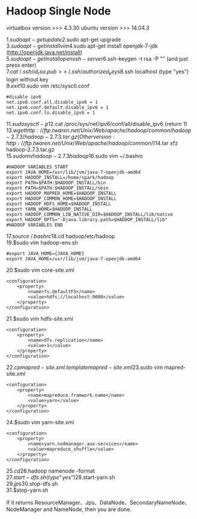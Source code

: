 # Hadoop Single Node

virtualbox version  >>>  4.3.30   ubuntu version  >>>  14.04.3
  
1.$sudo apt-get update  
2.$sudo apt-get upgrade  
3.$sudo apt-get install vim  
4.$sudo apt-get install openjdk-7-jdk (http://openjdk.java.net/install)  
5.$sudo apt-get install openssh-server  
6.$ssh-keygen -t rsa -P "" (and just press enter)  
7.$cat ~/.ssh/id_rsa.pub >> ~/.ssh/authorized_keys  
8.$ssh localhost (type "yes")  login without key  
9.$exit  
10.$sudo vim /etc/sysctl.conf  
```
#disable ipv6
net.ipv6.conf.all.disable_ipv6 = 1
net.ipv6.conf.default.disable_ipv6 = 1
net.ipv6.conf.lo.disable_ipv6 = 1
```  
11.$sudo sysctl -p  
12.$cat /proc/sys/net/ipv6/conf/all/disable_ipv6 (return 1)  
13.$wget http://ftp.twaren.net/Unix/Web/apache/hadoop/common/hadoop-2.7.3/hadoop-2.7.3.tar.gz   
   (Other version : http://ftp.twaren.net/Unix/Web/apache/hadoop/common/)  
14.$tar xfz hadoop-2.7.3.tar.gz  
15.$sudo mv hadoop-2.7.3 hadoop  
16.$sudo vim ~/.bashrc  
```
#HADOOP VARIABLES START
export JAVA_HOME=/usr/lib/jvm/java-7-openjdk-amd64
export HADOOP_INSTALL=/home/spark/hadoop 
export PATH=$PATH:$HADOOP_INSTALL/bin
export PATH=$PATH:$HADOOP_INSTALL/sbin
export HADOOP_MAPRED_HOME=$HADOOP_INSTALL
export HADOOP_COMMON_HOME=$HADOOP_INSTALL
export HADOOP_HDFS_HOME=$HADOOP_INSTALL
export YARN_HOME=$HADOOP_INSTALL
export HADOOP_COMMON_LIB_NATIVE_DIR=$HADOOP_INSTALL/lib/native
export HADOOP_OPTS="-Djava.library.path=$HADOOP_INSTALL/lib"
#HADOOP VARIABLES END
```  
17.$source ~/.bashrc  
18.$cd hadoop/etc/hadoop  
19.$sudo vim hadoop-env.sh  
```  
#export JAVA_HOME={JAVA_HOME}
export JAVA_HOME=/usr/lib/jvm/java-7-openjdk-amd64 
```  
20.$sudo vim core-site.xml  
```
<configuration>
    <property>
        <name>fs.defaultFS</name>
        <value>hdfs://localhost:9000</value>
    </property>
</configuration>
```
21.$sudo vim hdfs-site.xml  
```
<configuration>
    <property>
        <name>dfs.replication</name>
        <value>1</value>
    </property>
</configuration>
```  
22.$cp mapred-site.xml.template mapred-site.xml  
23.$sudo vim mapred-site.xml  
```
<configuration>
    <property>
        <name>mapreduce.framwork.name</name>
        <value>yarn</value>
    </property>
</configuration>
```
24.$sudo vim yarn-site.xml  
```
<configuration>
    <property>
        <name>yarn.nodmanager.aux-services</name>
        <value>mapreduce_shuffle</value>
    </property>
</configuration>
```  
25.$cd
26.$hadoop namenode -format  
27.$start-dfs.sh (type “yes”)  
28.$start-yarn.sh  
29.$jps  
30.$stop-dfs.sh  
31.$stop-yarn.sh  

If it returns ResourceManager、Jps、DataNode、SecondaryNameNode、NodeManager and NameNode, then you are done.


